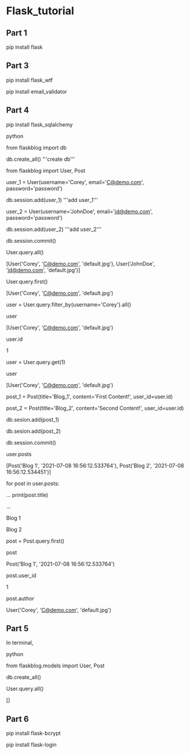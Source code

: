 # Flask_tutorial

## Part 1
pip install flask

## Part 3
pip install flask_wtf

pip install email_validator

## Part 4
pip install flask_sqlalchemy

python

from flaskblog import db

db.create_all() '''create db'''

from flaskblog import User, Post

user_1 = User(username='Corey', email='C@demo.com', password='password')

db.session.add(user_1) '''add user_1'''

user_2 = User(username='JohnDoe', email='jd@demo.com', password='password')

db.session.add(user_2) '''add user_2'''

db.session.commit()

User.query.all()

[User('Corey', 'C@demo.com', 'default.jpg'), User('JohnDoe', 'jd@demo.com', 'default.jpg')]

User.query.first()

[User('Corey', 'C@demo.com', 'default.jpg')

user = User.query.filter_by(username='Corey').all()

user

[User('Corey', 'C@demo.com', 'default.jpg')

user.id

1

user = User.query.get(1)

user

[User('Corey', 'C@demo.com', 'default.jpg')

post_1 = Post(title='Blog_1', content='First Content!', user_id=user.id)

post_2 = Post(title='Blog_2', content='Second Content!', user_id=user.id)

db.sesion.add(post_1)

db.sesion.add(post_2)

db.session.commit()

user.posts

[Post('Blog 1', '2021-07-08 16:56:12.533764'), Post('Blog 2', '2021-07-08 16:56:12.534451')]

for post in user.posts:

...   print(post.title)

...

Blog 1

Blog 2

post = Post.query.first()

post

Post('Blog 1', '2021-07-08 16:56:12.533764')

post.user_id

1

post.author

User('Corey', 'C@demo.com', 'default.jpg')

## Part 5
In terminal,

python

  from flaskblog.models import User, Post

  db.create_all()

  User.query.all()

[]

## Part 6
pip install flask-bcrypt

pip install flask-login
